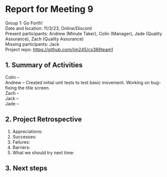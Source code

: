# Report for Meeting 9
Group 1: Go Forth! <br>
Date and location: 11/3/23, Online/Discord <br>
Present participants: Andrew (Minute Taker), Colin (Manager), Jade (Quality Assurance), Zach (Quality Assurance) <br>
Missing participants: Jack <br>
Project repo: https://github.com/jim245/cs386team1 <br>

## 1. Summary of Activities
Colin – <br>
Andrew – Created initial unit tests to test basic movement. Working on bug-fixing the title screen. <br>
Zach – <br>
Jack – <br>
Jade – <br>

## 2. Project Retrospective
  1. Appreciations: <br>
  2. Successes: <br>
  3. Failures: <br>
  4. Barriers: <br>
  5. What we should try next time: <br>

## 3. Next steps
